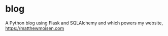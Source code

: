 # blog
A Python blog using Flask and SQLAlchemy and which powers my website, https://matthewmoisen.com
